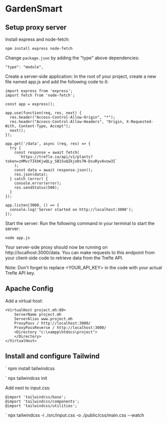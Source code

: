 # GardenSmart

## Setup proxy server

Install express and node-fetch:

` npm install express node-fetch `

Change `package.json` by adding the "type" above dependencies:

`"type": "module",`

Create a server-side application: In the root of your project, create a new file named app.js and add the following code to it:

``` 
import express from 'express';
import fetch from 'node-fetch';

const app = express();

app.use(function(req, res, next) {
  res.header("Access-Control-Allow-Origin", "*");
  res.header("Access-Control-Allow-Headers", "Origin, X-Requested-With, Content-Type, Accept");
  next();
});

app.get('/data', async (req, res) => {
  try {
    const response = await fetch(
      `https://trefle.io/api/v1/plants?token=zHMvcTIkbKjwQLy_SB1SuQZkjo0s7N-DsuRyvAvow3I`
    );
    const data = await response.json();
    res.json(data);
  } catch (error) {
    console.error(error);
    res.sendStatus(500);
  }
});

app.listen(3000, () => {
  console.log('Server started on http://localhost:3000');
});
```

Start the server: Run the following command in your terminal to start the server:

` node app.js `

Your server-side proxy should now be running on http://localhost:3000/data. You can make requests to this endpoint from your client-side code to retrieve data from the Trefle API.

Note: Don't forget to replace <YOUR_API_KEY> in the code with your actual Trefle API key.

## Apache Config

Add a virtual host:

```
<VirtualHost project.mh:80>
    ServerName project.mh
    ServerAlias www.project.mh
    ProxyPass / http://localhost:3000/
    ProxyPassReverse / http://localhost:3000/
    <Directory "c:\xampp\htdocs\project">
    </Directory>
</VirtualHost>
```

## Install and configure Tailwind

` npm install tailwindcss

` npx tailwindcss init

Add next to input.css:
```
@import 'tailwindcss/base';
@import 'tailwindcss/components';
@import 'tailwindcss/utilities';
```

` npx tailwindcss -i ./src/input.css -o ./public/css/main.css --watch 



